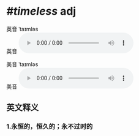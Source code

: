 # ***\#timeless*** adj
英音 ˈtaɪmləs  
英音
<audio src="./media/timeless1_AAC.aac" controls="controls"></audio>

美音 ˈtaɪmləs  
美音
<audio src="./media/timeless2_AAC.aac" controls="controls"></audio>



  

英文释义
---
### 1.**永恒的，恒久的；永不过时的**  


